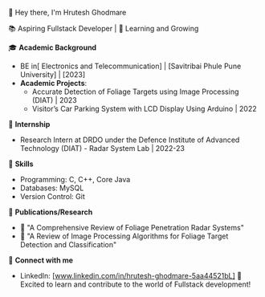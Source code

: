 
👋 Hey there, I'm Hrutesh Ghodmare

📚 Aspiring Fullstack Developer | 🌱 Learning and Growing

🎓 **Academic Background**
- BE in[ Electronics and Telecommunication] | [Savitribai Phule Pune University] | [2023]
- **Academic Projects**:
  - Accurate Detection of Foliage Targets using Image Processing (DIAT) | 2023
  - Visitor’s Car Parking System with LCD Display Using Arduino | 2022

🧪 **Internship**
- Research Intern at DRDO under the Defence Institute of Advanced Technology (DIAT) - Radar System Lab | 2022-23

💼 **Skills**
- Programming: C, C++, Core Java
- Databases: MySQL
- Version Control: Git

📖 **Publications/Research**
- 📝 "A Comprehensive Review of Foliage Penetration Radar Systems"
- 📝 "A Review of Image Processing Algorithms for Foliage Target Detection and Classification"

🔗 **Connect with me**
- LinkedIn: [www.linkedin.com/in/hrutesh-ghodmare-5aa44521bL]
🚀 Excited to learn and contribute to the world of Fullstack development!

